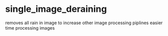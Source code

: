 # single_image_deraining
removes all rain in image to increase other image processing piplines easier time processing images
